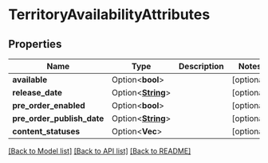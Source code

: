 # TerritoryAvailabilityAttributes

## Properties

Name | Type | Description | Notes
------------ | ------------- | ------------- | -------------
**available** | Option<**bool**> |  | [optional]
**release_date** | Option<[**String**](string.md)> |  | [optional]
**pre_order_enabled** | Option<**bool**> |  | [optional]
**pre_order_publish_date** | Option<[**String**](string.md)> |  | [optional]
**content_statuses** | Option<**Vec<String>**> |  | [optional]

[[Back to Model list]](../README.md#documentation-for-models) [[Back to API list]](../README.md#documentation-for-api-endpoints) [[Back to README]](../README.md)


